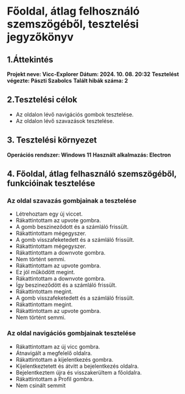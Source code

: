 # Főoldal, átlag felhosználó szemszögéből, tesztelési jegyzőkönyv
## 1.Áttekintés
**Projekt neve: Vicc-Explorer**
**Dátum: 2024. 10. 08. 20:32**
**Tesztelést végezte: Pászti Szabolcs**
**Talált hibák száma: 2**

## 2.Tesztelési célok
- Az oldalon lévő navigációs gombok tesztelése.
- Az oldalon lévő szavazások tesztelése.

## 3. Tesztelési környezet
**Operációs rendszer: Windows 11**
**Használt alkalmazás: Electron**

## 4. Főoldal, átlag felhasználó szemszögéből, funkcióinak tesztelése

### Az oldal szavazás gombjainak a tesztelése
- Létrehoztam egy új viccet.
- Rákattintottam az upvote gombra.
- A gomb beszineződott és a számláló frissült.
- Rákattintottam mégegyszer.
- A gomb visszafeketedett és a számláló frissült.
- Rákattintottam mégegyszer.
- Rákattintottam a downvote gombra.
- Nem történt semmi.
- Rákattintottam az upvote gombra.
- Ez jól működött megint.
- Rákattintottam a downvote gombra.
- Így beszineződött és a számláló frissült.
- Rákattintottam megint.
- A gomb visszafeketedett és a számláló frissült.
- Rákattintottam megint.
- Rákattintottam az upvote gombra.
- Nem történt semmi.

### Az oldal navigációs gombjainak tesztelése
- Rákattintottam az új vicc gombra.
- Átnavigált a megfelelő oldalra.
- Rákattintottam a kijelentkezés gombra.
- Kijelentkeztetett és átvitt a bejelentkezés oldalra.
- Bejelentkeztem újra és visszakerültem a főoldalra.
- Rákattintottam a Profil gombra.
- Nem csinált semmit
